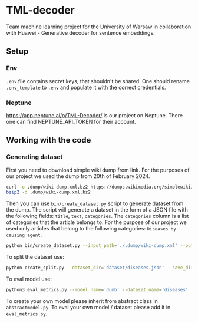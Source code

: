 # TML-decoder

Team machine learning project for the University of Warsaw in collaboration with Huawei - Generative decoder for sentence embeddings.

## Setup

### Env

`.env` file contains secret keys, that shouldn't be shared. One should rename `.env_template` to `.env` and populate it with the correct credentials. 

### Neptune
https://app.neptune.ai/o/TML-Decoder/ is our project on Neptune. There one can find NEPTUNE_API_TOKEN for their account.

## Working with the code

### Generating dataset

First you need to download simple wiki dump from link. For the purposes of our project we used the dump from 20th of February 2024.

```bash
curl -o .dump/wiki-dump.xml.bz2 https://dumps.wikimedia.org/simplewiki/20240220/simplewiki-20240220-pages-articles.xml.bz2
bzip2 -d .dump/wiki-dump.xml.bz2
```

Then you can use `bin/create_dataset.py` script to generate dataset from the dump. The script will generate a dataset in the form of a JSON file with the following fields: `title`, `text`, `categories`. The `categories` column is a list of categories that the article belongs to. For the purpose of our project we used only articles that belong to the following categories: `Diseases by causing agent`.

```bash
python bin/create_dataset.py --input_path='./.dump/wiki-dump.xml' --output_path='./dataset/diseases.json' --parent_category='Diseases by causing agent'
```

To split the dataset use:
```bash
python create_split.py --dataset_dir='dataset/diseases.json' --save_dir='dataset_split'
```

To eval model use:
```bash
python3 eval_metrics.py --model_name='dumb' --dataset_name='diseases'
```

To create your own model please inherit from abstract class in `abstractmodel.py`.
To eval your own model / dataset please add it in `eval_metrics.py`.
